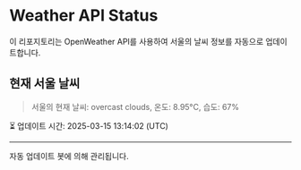 
# Weather API Status

이 리포지토리는 OpenWeather API를 사용하여 서울의 날씨 정보를 자동으로 업데이트합니다.

## 현재 서울 날씨
> 서울의 현재 날씨: overcast clouds, 온도: 8.95°C, 습도: 67%

⏳ 업데이트 시간: 2025-03-15 13:14:02 (UTC)

---
자동 업데이트 봇에 의해 관리됩니다.
